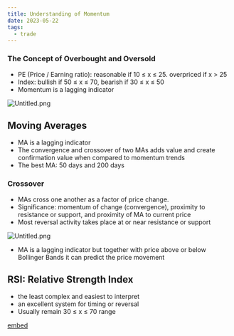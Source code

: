 ```yaml
---
title: Understanding of Momentum
date: 2023-05-22
tags:
  - trade
---
```


### The Concept of Overbought and Oversold

- PE (Price / Earning ratio): reasonable if 10 ≤ x ≤ 25. overpriced if x > 25
- Index: bullish if 50 ≤ x ≤ 70, bearish if 30 ≤ x ≤ 50
- Momentum is a lagging indicator

![Untitled.png](https://prod-files-secure.s3.us-west-2.amazonaws.com/875308e8-8000-4329-b1aa-ffd95b33ba6e/5119430c-de3b-4cc5-b50f-d2c542ce9ad8/Untitled.png?X-Amz-Algorithm=AWS4-HMAC-SHA256&X-Amz-Content-Sha256=UNSIGNED-PAYLOAD&X-Amz-Credential=AKIAT73L2G45HZZMZUHI%2F20231211%2Fus-west-2%2Fs3%2Faws4_request&X-Amz-Date=20231211T012720Z&X-Amz-Expires=3600&X-Amz-Signature=9f62d6d1a8a55b44246890eaa5c9bb37264e1054c3e95e53450d12185c173d44&X-Amz-SignedHeaders=host&x-id=GetObject)


## Moving Averages

- MA is a lagging indicator
- The convergence and crossover of two MAs adds value and create confirmation value when compared to momentum trends
- The best MA: 50 days and 200 days

### Crossover

- MAs cross one another as a factor of price change.
- Significance: momentum of change (convergence), proximity to resistance or support, and proximity of MA to current price
- Most reversal activity takes place at or near resistance or support

![Untitled.png](https://prod-files-secure.s3.us-west-2.amazonaws.com/875308e8-8000-4329-b1aa-ffd95b33ba6e/d732e202-24fa-4862-99ce-4f0068d89501/Untitled.png?X-Amz-Algorithm=AWS4-HMAC-SHA256&X-Amz-Content-Sha256=UNSIGNED-PAYLOAD&X-Amz-Credential=AKIAT73L2G45HZZMZUHI%2F20231211%2Fus-west-2%2Fs3%2Faws4_request&X-Amz-Date=20231211T012720Z&X-Amz-Expires=3600&X-Amz-Signature=e7a815d00177e15c8564b18136e497c18acde89641873f0b4edf557330c22695&X-Amz-SignedHeaders=host&x-id=GetObject)

- MA is a lagging indicator but together with price above or below Bollinger Bands it can predict the price movement

## RSI: Relative Strength Index

- the least complex and easiest to interpret
- an excellent system for timing or reversal
- Usually remain 30 ≤ x ≤ 70 range

[embed]()



